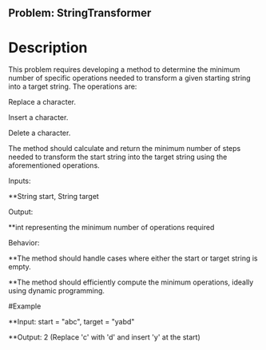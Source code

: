 ## Problem: StringTransformer

# Description

This problem requires developing a method to determine the minimum number of specific operations needed to transform a given starting string into a target string. The operations are:

Replace a character.

Insert a character.

Delete a character.

The method should calculate and return the minimum number of steps needed to transform the start string into the target string using the aforementioned operations.

Inputs:

**String start, String target


Output:

**int representing the minimum number of operations required

Behavior:

**The method should handle cases where either the start or target string is empty.

**The method should efficiently compute the minimum operations, ideally using dynamic programming.

#Example

**Input: start = "abc", target = "yabd"

**Output: 2 (Replace 'c' with 'd' and insert 'y' at the start)